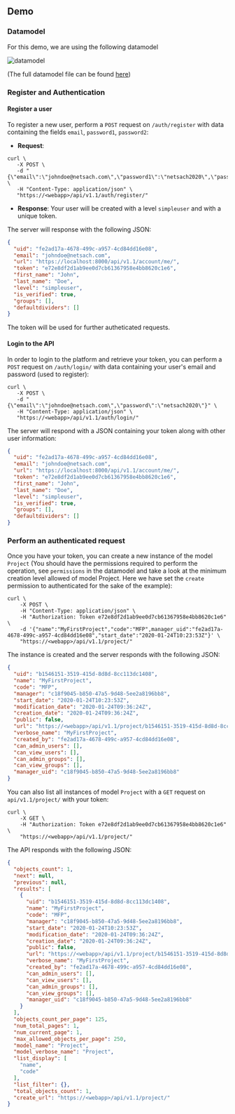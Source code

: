 ## Demo

### Datamodel
For this demo, we are using the following datamodel

![datamodel](assets/default-graph.png)

(The full datamodel file can be found [here](datamodel-yml.md))


### Register and Authentication
#### Register a user
To register a new user, perform a `POST` request on `/auth/register` with data containing the fields `email`, `password1`, `password2`:

- **Request**:
```shell
curl \
   -X POST \
   -d "{\"email\":\"johndoe@netsach.com\",\"password1\":\"netsach2020\",\"password2\":\"netsach2020\",\"first_name\":\"John\",\"last_name\":\"Doe\"}" \
   -H "Content-Type: application/json" \
   "https://<webapp>/api/v1.1/auth/register/"
```

- **Response**:
Your user will be created with a level `simpleuser` and with a unique token.

The server will response with the following JSON:
```json
{
  "uid": "fe2ad17a-4678-499c-a957-4cd84dd16e08",
  "email": "johndoe@netsach.com",
  "url": "https://localhost:8000/api/v1.1/account/me/",
  "token": "e72e8df2d1ab9ee0d7cb61367958e4bb8620c1e6",
  "first_name": "John",
  "last_name": "Doe",
  "level": "simpleuser",
  "is_verified": true,
  "groups": [],
  "defaultdividers": []
}
```
The token will be used for further autheticated requests.

#### Login to the API
In order to login to the platform and retrieve your token, you can perform a `POST` request on `/auth/login/` with data containing your user's email and password (used to register):
```shell
curl \
   -X POST \
   -d "{\"email\":\"johndoe@netsach.com\",\"password\":\"netsach2020\"}" \
   -H "Content-Type: application/json" \
   "https://<webapp>/api/v1.1/auth/login/"
```
The server will respond with a JSON containing your token along with other user information:
```json
{
  "uid": "fe2ad17a-4678-499c-a957-4cd84dd16e08",
  "email": "johndoe@netsach.com",
  "url": "https://localhost:8000/api/v1.1/account/me/",
  "token": "e72e8df2d1ab9ee0d7cb61367958e4bb8620c1e6",
  "first_name": "John",
  "last_name": "Doe",
  "level": "simpleuser",
  "is_verified": true,
  "groups": [],
  "defaultdividers": []
}
```

### Perform an authenticated request
Once you have your token, you can create a new instance of the model `Project` (You should have the permissions required to perform the operation, see `permissions` in the datamodel and take a look at the minimum creation level allowed of model Project. Here we have set the `create` permission to authenticated for the sake of the example):

```shell
curl \
    -X POST \
    -H "Content-Type: application/json" \
    -H "Authorization: Token e72e8df2d1ab9ee0d7cb61367958e4bb8620c1e6" \
    -d '{"name":"MyFirstProject","code":"MFP",manager_uid":"fe2ad17a-4678-499c-a957-4cd84dd16e08","start_date":"2020-01-24T10:23:53Z"}' \
    "https://<webapp>/api/v1.1/project/"
```

The instance is created and the server responds with the following JSON:

```json
{
  "uid": "b1546151-3519-415d-8d8d-8cc113dc1408",
  "name": "MyFirstProject",
  "code": "MFP",
  "manager": "c18f9045-b850-47a5-9d48-5ee2a8196bb8",
  "start_date": "2020-01-24T10:23:53Z",
  "modification_date": "2020-01-24T09:36:24Z",
  "creation_date": "2020-01-24T09:36:24Z",
  "public": false,
  "url": "https://<webapp>/api/v1.1/project/b1546151-3519-415d-8d8d-8cc113dc1408/",
  "verbose_name": "MyFirstProject",
  "created_by": "fe2ad17a-4678-499c-a957-4cd84dd16e08",
  "can_admin_users": [],
  "can_view_users": [],
  "can_admin_groups": [],
  "can_view_groups": [],
  "manager_uid": "c18f9045-b850-47a5-9d48-5ee2a8196bb8"
}
```

You can also list all instances of model `Project` with a `GET` request on `api/v1.1/project/` with your token:
```shell
curl \
    -X GET \
    -H "Authorization: Token e72e8df2d1ab9ee0d7cb61367958e4bb8620c1e6" \
    "https://<webapp>/api/v1.1/project/"
```
The API responds with the following JSON:
```json
{
  "objects_count": 1,
  "next": null,
  "previous": null,
  "results": [
    {
      "uid": "b1546151-3519-415d-8d8d-8cc113dc1408",
      "name": "MyFirstProject",
      "code": "MFP",
      "manager": "c18f9045-b850-47a5-9d48-5ee2a8196bb8",
      "start_date": "2020-01-24T10:23:53Z",
      "modification_date": "2020-01-24T09:36:24Z",
      "creation_date": "2020-01-24T09:36:24Z",
      "public": false,
      "url": "https://<webapp>/api/v1.1/project/b1546151-3519-415d-8d8d-8cc113dc1408/",
      "verbose_name": "MyFirstProject",
      "created_by": "fe2ad17a-4678-499c-a957-4cd84dd16e08",
      "can_admin_users": [],
      "can_view_users": [],
      "can_admin_groups": [],
      "can_view_groups": [],
      "manager_uid": "c18f9045-b850-47a5-9d48-5ee2a8196bb8"
    }
  ],
  "objects_count_per_page": 125,
  "num_total_pages": 1,
  "num_current_page": 1,
  "max_allowed_objects_per_page": 250,
  "model_name": "Project",
  "model_verbose_name": "Project",
  "list_display": [
    "name",
    "code"
  ],
  "list_filter": {},
  "total_objects_count": 1,
  "create_url": "https://<webapp>/api/v1.1/project/"
}
```
